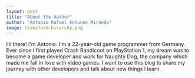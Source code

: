 ```yaml
---
layout: post
title: "About the Author"
author: "Antonio Rafael Antunes Miranda"
image: transform-hirarchy.png
---
```


Hi there! I'm Antonio. I'm a 22-year-old game programmer from Germany. Ever since I first played Crash Bandicoot on PlayStation 1, my dream was to become a game developer and work for Naughty Dog, the company which made me fall in love with video games. I want to use this blog to share my journey with other developers and talk about new things I learn.
